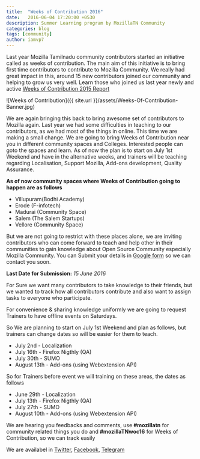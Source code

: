 ```yaml
---
title:  "Weeks of Contribution 2016"
date:   2016-06-04 17:20:00 +0530
description: Summer Learning program by MozillaTN Community
categories: blog
tags: [community]
author: iamvp7
---
```

Last year Mozilla Tamilnadu community contributors started an initiative  called as weeks of contribution. The main aim of this initiative is to bring first time contributors to contribute to Mozilla Community. We really had great impact in this, around 15 new contributors joined our community and helping to grow us very well. Learn those who joined us last year newly and active [Weeks of Contribution 2015 Report](https://viswaprasathks.wordpress.com/2015/09/06/weeks-of-contribution-impact-on-me-community-part-3/) 

![Weeks of Contribution]({{ site.url }}/assets/Weeks-Of-Contribution-Banner.jpg)

We are again bringing this back to bring awesome set of contributors to Mozilla again. Last year we had some difficulties in teaching to our contributors, as we had most of the things in online. This time we are making a small change. We are going to bring Weeks of Contribution near you in different community spaces  and Colleges. Interested people can goto the spaces and learn. As of now the plan is to start on July 1st Weekend and have in the alternative weeks, and trainers will be teaching regarding Localisation, Support Mozilla, Add-ons development, Quality Assurance. 

**As of now community spaces where Weeks of Contribution going to happen are as follows**

- Villupuram(Bodhi Academy)
- Erode (F-infotech)
- Madurai (Community Space)
- Salem (The Salem Startups)
- Vellore (Community Space)

But we are not going to restrict with these places alone, we are inviting contributors who can come forward to teach and help other in their communities to gain knowledge about Open Source Community especially Mozilla Community. You can Submit your details in [Google form](http://goo.gl/forms/h4ScnTIGFVDOOpH73) so we can contact you soon.

**Last Date for Submission:** *15 June 2016*

For Sure we want many contributors to take knowledge to their friends, but we wanted to track how all contributors contribute and also want to assign tasks to everyone who participate.

For convenience & sharing knowledge uniformly we are going to request Trainers to have offline events on Saturdays.

So We are planning to start on July 1st Weekend and plan as follows, but trainers can change dates so will be easier for them to teach.

- July 2nd - Localization
- July 16th - Firefox Nigthly (QA)
- July 30th - SUMO
-  August 13th - Add-ons (using Webextension API)

So for Trainers before event we will training on these areas, the dates as follows

- June 29th - Localization
- July 13th - Firefox Nigthly (QA)
- July 27th - SUMO
- August 10th - Add-ons (using Webextension API)

We are hearing you feedbacks and comments, use **#mozillatn** for community related things you do and **#mozillaTNwoc16** for Weeks of Contribution, so we can track easily

We are availabel in [Twitter](https://twitter.com/mozillatn), [Facebook](https://www.facebook.com/MozillaTN/), [Telegram](https://telegram.me/mozillatn)
